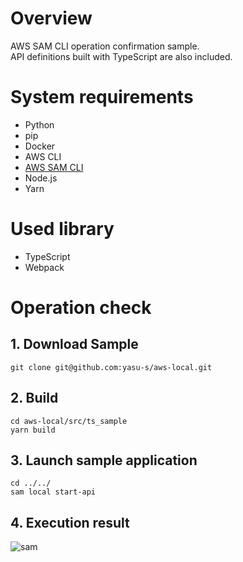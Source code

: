 # Overview

AWS SAM CLI operation confirmation sample.  
API definitions built with TypeScript are also included.

# System requirements

* Python 
* pip
* Docker
* AWS CLI
* [AWS SAM CLI](https://docs.aws.amazon.com/serverless-application-model/latest/developerguide/serverless-sam-cli-install.html)
* Node.js
* Yarn

# Used library

* TypeScript
* Webpack

# Operation check

## 1. Download Sample

```
git clone git@github.com:yasu-s/aws-local.git
```

## 2. Build  

```
cd aws-local/src/ts_sample
yarn build
```

## 3. Launch sample application  

```
cd ../../
sam local start-api
```

## 4. Execution result  

![sam](https://user-images.githubusercontent.com/2668146/51420938-acf3f380-1bda-11e9-8a2a-8b5e6d6a20be.png)

